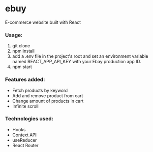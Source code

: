 # ebuy

E-commerce website built with React

### Usage:

1. git clone
2. npm install
3. add a .env file in the project's root and set an environment variable named REACT_APP_API_KEY with your Ebay production app ID.
4. npm start

### Features added:

- Fetch products by keyword
- Add and remove product from cart
- Change amount of products in cart
- Infinite scroll

### Technologies used:

- Hooks
- Context API
- useReducer
- React Router
